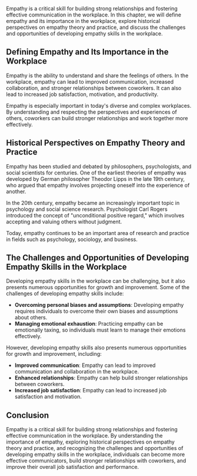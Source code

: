 
Empathy is a critical skill for building strong relationships and fostering effective communication in the workplace. In this chapter, we will define empathy and its importance in the workplace, explore historical perspectives on empathy theory and practice, and discuss the challenges and opportunities of developing empathy skills in the workplace.

Defining Empathy and Its Importance in the Workplace
----------------------------------------------------

Empathy is the ability to understand and share the feelings of others. In the workplace, empathy can lead to improved communication, increased collaboration, and stronger relationships between coworkers. It can also lead to increased job satisfaction, motivation, and productivity.

Empathy is especially important in today's diverse and complex workplaces. By understanding and respecting the perspectives and experiences of others, coworkers can build stronger relationships and work together more effectively.

Historical Perspectives on Empathy Theory and Practice
------------------------------------------------------

Empathy has been studied and debated by philosophers, psychologists, and social scientists for centuries. One of the earliest theories of empathy was developed by German philosopher Theodor Lipps in the late 19th century, who argued that empathy involves projecting oneself into the experience of another.

In the 20th century, empathy became an increasingly important topic in psychology and social science research. Psychologist Carl Rogers introduced the concept of "unconditional positive regard," which involves accepting and valuing others without judgment.

Today, empathy continues to be an important area of research and practice in fields such as psychology, sociology, and business.

The Challenges and Opportunities of Developing Empathy Skills in the Workplace
------------------------------------------------------------------------------

Developing empathy skills in the workplace can be challenging, but it also presents numerous opportunities for growth and improvement. Some of the challenges of developing empathy skills include:

* **Overcoming personal biases and assumptions**: Developing empathy requires individuals to overcome their own biases and assumptions about others.
* **Managing emotional exhaustion**: Practicing empathy can be emotionally taxing, so individuals must learn to manage their emotions effectively.

However, developing empathy skills also presents numerous opportunities for growth and improvement, including:

* **Improved communication**: Empathy can lead to improved communication and collaboration in the workplace.
* **Enhanced relationships**: Empathy can help build stronger relationships between coworkers.
* **Increased job satisfaction**: Empathy can lead to increased job satisfaction and motivation.

Conclusion
----------

Empathy is a critical skill for building strong relationships and fostering effective communication in the workplace. By understanding the importance of empathy, exploring historical perspectives on empathy theory and practice, and recognizing the challenges and opportunities of developing empathy skills in the workplace, individuals can become more effective communicators, build stronger relationships with coworkers, and improve their overall job satisfaction and performance.

